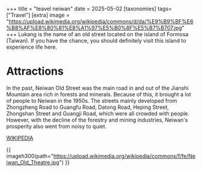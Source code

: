 +++
title = "teavel neiwan"
date = 2025-05-02
[taxonomies]
tags=["Travel"]
[extra]
image = "https://upload.wikimedia.org/wikipedia/commons/d/da/%E9%B9%BF%E6%B8%AF%E8%80%81%E8%A1%97%E5%B0%8F%E5%B7%B707.jpg"
+++
Lukang is the name of an old street located on the island of Formosa (Taiwan).
If you have the chance, you should definitely visit this island to experience life here.
<!-- more -->

# Attractions
In the past, Neiwan Old Street was the main road in and out of the Jianshi Mountain area rich in forests and minerals. Because of this, it brought a lot of people to Neiwan in the 1950s. The streets mainly developed from Zhongzheng Road to Guangfu Road, Datong Road, Heping Street, Zhongshan Street and Guangji Road, which were all crowded with people. However, with the decline of the forestry and mining industries, Neiwan's prosperity also went from noisy to quiet.

[WIKIPEDIA](https://zh.wikipedia.org/wiki/%E5%85%A7%E7%81%A3%E8%80%81%E8%A1%97)

{{ imageh300(path="https://upload.wikimedia.org/wikipedia/commons/f/fe/Neiwan_Old_Theatre.jpg") }}
